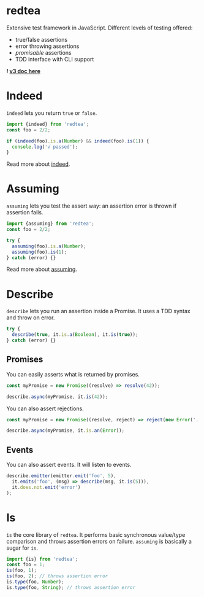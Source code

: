 redtea
===

Extensive test framework in JavaScript. Different levels of testing offered:

- true/false assertions
- error throwing assertions
- *promisable* assertions
- TDD interface with CLI support

**! [v3 doc here](https://github.com/co2-git/redtea/tree/25e97338ead5c53683f4e9ee9a5fb19428a411bb)**

# Indeed

`indeed` lets you return `true` or `false`.

```javascript
import {indeed} from 'redtea';
const foo = 2/2;

if (indeed(foo).is.a(Number) && indeed(foo).is(1)) {
  console.log('√ passed');
}
```

Read more about [indeed](doc/Indeed.md).

# Assuming

`assuming` lets you test the assert way: an assertion error is thrown if assertion fails.

```javascript
import {assuming} from 'redtea';
const foo = 2/2;

try {
  assuming(foo).is.a(Number);
  assuming(foo).is(1);
} catch (error) {}
```

Read more about [assuming](doc/Assuming.md).

# Describe

`describe` lets you run an assertion inside a Promise.
It uses a TDD syntax and throw on error.

```javascript
try {
  describe(true, it.is.a(Boolean), it.is(true));
} catch (error) {}
```

## Promises

You can easily asserts what is returned by promises.

```javascript
const myPromise = new Promise((resolve) => resolve(42));

describe.async(myPromise, it.is(42));
```

You can also assert rejections.

```javascript
const myPromise = new Promise((resolve, reject) => reject(new Error('...')));

describe.async(myPromise, it.is.an(Error));
```

## Events

You can also assert events. It will listen to events.

```javascript
describe.emitter(emitter.emit('foo', 5),
  it.emits('foo', (msg) => describe(msg, it.is(5))),
  it.does.not.emit('error')
);
```

# Is

`is` the core library of `redtea`. It performs basic synchronous value/type comparison and throws assertion errors on failure. `assuming` is basically a sugar for `is`.

```javascript
import {is} from 'redtea';
const foo = 1;
is(foo, 1);
is(foo, 2); // throws assertion error
is.type(foo, Number);
is.type(foo, String); // throws assertion error
```
